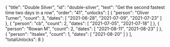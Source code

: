 {
  "title": "Double Silver",
  "id": "double-silver",
  "text": "Get the second fastest time two days in a row",
  "order": "41",
  "unlocks": [
    {
      "person": "Oliver Turner",
      "count": 3,
      "dates": [
        "2021-06-28",
        "2021-07-09",
        "2021-07-23"
      ]
    },
    {
      "person": "cb",
      "count": 2,
      "dates": [
        "2021-07-05",
        "2021-07-18"
      ]
    },
    {
      "person": "Rowan M",
      "count": 2,
      "dates": [
        "2021-08-11",
        "2021-08-23"
      ]
    },
    {
      "person": "itsalex",
      "count": 1,
      "dates": [
        "2021-08-20"
      ]
    }
  ],
  "totalUnlocks": 8
}